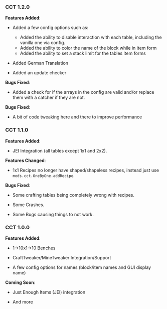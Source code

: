 ### **CCT 1.2.0**

**Features Added**:

* Added a few config options such as:
    * Added the ability to disable interaction with each table, including the vanilla one via config.
    * Added the ability to color the name of the block while in item form
    * Added the ability to set a stack limit for the tables item forms

* Added German Translation

* Added an update checker

**Bugs Fixed**:

* Added a check for if the arrays in the config are valid and/or replace them with a catcher if they are not.

**Bugs Fixed**:

* A bit of code tweaking here and there to improve performance

### **CCT 1.1.0**

**Features Added**:

* JEI Integration (all tables except 1x1 and 2x2).

**Features Changed**:

* 1x1 Recipes no longer have shaped/shapeless recipes,
 instead just use `mods.cct.OneByOne.addRecipe`.

**Bugs Fixed**:

* Some crafting tables being completely wrong with recipes.

* Some Crashes.

* Some Bugs causing things to not work.

### **CCT 1.0.0**

**Features Added**:

* 1->10x1->10 Benches

* CraftTweaker/MineTweaker Integration/Support

* A few config options for names (block/item names and GUI display name)

**Coming Soon**:

* Just Enough Items (JEI) integration

* And more